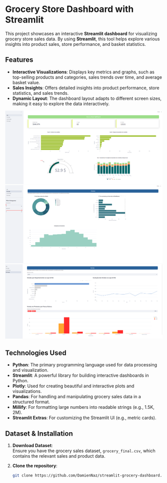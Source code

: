# Grocery Store Dashboard with Streamlit

This project showcases an interactive **Streamlit dashboard** for visualizing grocery store sales data. By using **Streamlit**, this tool helps explore various insights into product sales, store performance, and basket statistics.

## Features

- **Interactive Visualizations**: Displays key metrics and graphs, such as top-selling products and categories, sales trends over time, and average basket value.
- **Sales Insights**: Offers detailed insights into product performance, store statistics, and sales trends.
- **Dynamic Layout**: The dashboard layout adapts to different screen sizes, making it easy to explore the data interactively.
  
![Dashboard Screenshot](dash/screenshots/dashhome.PNG)
![Dashboard Screenshot](dash/screenshots/first.PNG)
![Dashboard Screenshot](dash/screenshots/three.PNG)

## Technologies Used

- **Python**: The primary programming language used for data processing and visualization.
- **Streamlit**: A powerful library for building interactive dashboards in Python.
- **Plotly**: Used for creating beautiful and interactive plots and visualizations.
- **Pandas**: For handling and manipulating grocery sales data in a structured format.
- **Millify**: For formatting large numbers into readable strings (e.g., 1.5K, 2M).
- **Streamlit Extras**: For customizing the Streamlit UI (e.g., metric cards).

## Dataset & Installation

1. **Download Dataset**:  
   Ensure you have the grocery sales dataset, `grocery_final.csv`, which contains the relevant sales and product data.

2. **Clone the repository**:

   ```bash
   git clone https://github.com/DamienNaz/streamlit-grocery-dashboard.git
